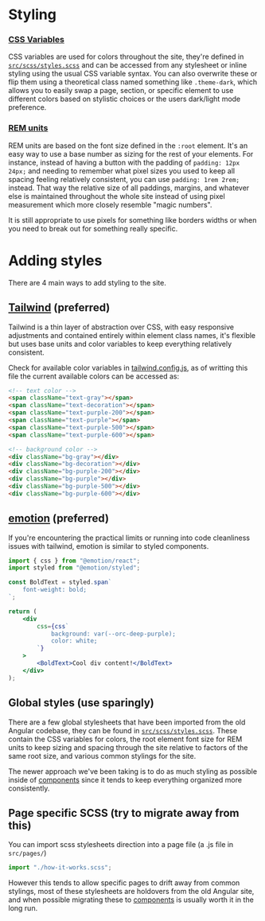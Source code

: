 # Styling

### [CSS Variables](https://developer.mozilla.org/en-US/docs/Web/CSS/Using_CSS_custom_properties)

CSS variables are used for colors throughout the site, they're defined in [`src/scss/styles.scss`](src/scss/styles.scss) and can be accessed from any stylesheet or inline styling using the usual CSS variable syntax. You can also overwrite these or flip them using a theoretical class named something like `.theme-dark`, which allows you to easily swap a page, section, or specific element to use different colors based on stylistic choices or the users dark/light mode preference.

### [REM units](https://developer.mozilla.org/en-US/docs/Learn/CSS/Building_blocks/Values_and_units)

REM units are based on the font size defined in the `:root` element. It's an easy way to use a base number as sizing for the rest of your elements. For instance, instead of having a button with the padding of `padding: 12px 24px;` and needing to remember what pixel sizes you used to keep all spacing feeling relatively consistent, you can use `padding: 1rem 2rem;` instead. That way the relative size of all paddings, margins, and whatever else is maintained throughout the whole site instead of using pixel measurement which more closely resemble "magic numbers".

It is still appropriate to use pixels for something like borders widths or when you need to break out for something really specific.

# Adding styles

There are 4 main ways to add styling to the site.

## [Tailwind](https://tailwindcss.com/) (preferred)

Tailwind is a thin layer of abstraction over CSS, with easy responsive adjustments and contained entirely within element class names, it's flexible but uses base units and color variables to keep everything relatively consistent.

Check for available color variables in [tailwind.config.js](tailwind.config.js), as of writting this file the current available colors can be accessed as:

```html
<!-- text color -->
<span className="text-gray"></span>
<span className="text-decoration"></span>
<span className="text-purple-200"></span>
<span className="text-purple"></span>
<span className="text-purple-500"></span>
<span className="text-purple-600"></span>

<!-- background color -->
<div className="bg-gray"></div>
<div className="bg-decoration"></div>
<div className="bg-purple-200"></div>
<div className="bg-purple"></div>
<div className="bg-purple-500"></div>
<div className="bg-purple-600"></div>
```

## [emotion](https://emotion.sh/docs/introduction) (preferred)

If you're encountering the practical limits or running into code cleanliness issues with tailwind, emotion is similar to styled components.

```jsx
import { css } from "@emotion/react";
import styled from "@emotion/styled";

const BoldText = styled.span`
	font-weight: bold;
`;

return (
	<div
		css={css`
			background: var(--orc-deep-purple);
			color: white;
		`}
	>
		<BoldText>Cool div content!</BoldText>
	</div>
);
```

## Global styles (use sparingly)

There are a few global stylesheets that have been imported from the old Angular codebase, they can be found in [`src/scss/styles.scss`](src/scss/styles.scss). These contain the CSS variables for colors, the root element font size for REM units to keep sizing and spacing through the site relative to factors of the same root size, and various common stylings for the site.

The newer approach we've been taking is to do as much styling as possible inside of [components](components.md) since it tends to keep everything organized more consistently.

## Page specific SCSS (try to migrate away from this)

You can import scss stylesheets direction into a page file (a .js file in `src/pages/`)

```jsx
import "./how-it-works.scss";
```

However this tends to allow specific pages to drift away from common stylings, most of these stylesheets are holdovers from the old Angular site, and when possible migrating these to [components](components.md) is usually worth it in the long run.
